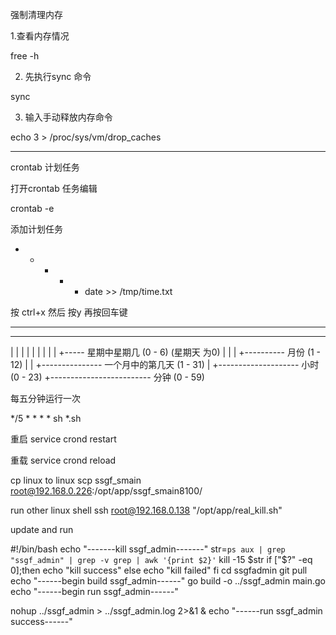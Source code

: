 强制清理内存 

1.查看内存情况

free -h

2. 先执行sync 命令

sync

3. 输入手动释放内存命令

echo 3 > /proc/sys/vm/drop_caches

----------------

crontab 计划任务

打开crontab 任务编辑

crontab -e 

添加计划任务 

* * * * * date >> /tmp/time.txt

按 ctrl+x 然后 按y 再按回车键

*    *    *    *    *
-    -    -    -    -
|    |    |    |    |
|    |    |    |    +----- 星期中星期几 (0 - 6) (星期天 为0)
|    |    |    +---------- 月份 (1 - 12) 
|    |    +--------------- 一个月中的第几天 (1 - 31)
|    +-------------------- 小时 (0 - 23)
+------------------------- 分钟 (0 - 59)

每五分钟运行一次 

*/5 * * * *  sh *.sh

重启 
service crond restart

重载
service crond reload

cp linux to linux
scp ssgf_smain root@192.168.0.226:/opt/app/ssgf_smain8100/

run other linux shell
ssh root@192.168.0.138 "/opt/app/real_kill.sh"

update and run 

#!/bin/bash
echo "-------kill ssgf_admin-------"
str=`ps aux | grep "ssgf_admin" | grep -v grep | awk '{print $2}'`
kill -15 $str
if ["$?" -eq 0];then
echo "kill success"
else
echo "kill failed"
fi
cd ssgfadmin
git pull
echo "------begin build ssgf_admin------"
go build -o ../ssgf_admin main.go
echo "------begin run ssgf_admin------"

nohup ../ssgf_admin > ../ssgf_admin.log 2>&1 &
echo "------run ssgf_admin success------"


